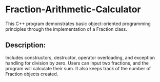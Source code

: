 # Fraction-Arithmetic-Calculator
This C++ program demonstrates basic object-oriented programming principles through the implementation of a Fraction class.

## Description:

Includes constructors, destructor, operator overloading, and exception handling for division by zero. Users can input two fractions, and the program will calculate their sum. It also keeps track of the number of Fraction objects created.
